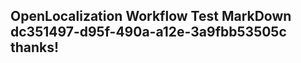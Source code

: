<properties
ms.topic="hero-topic"
ms.test1="hero-topic"
ms.test2="test"/>


## OpenLocalization Workflow Test MarkDown dc351497-d95f-490a-a12e-3a9fbb53505c thanks!



<!--HONumber=Aug16_HO4-->


